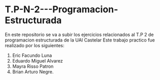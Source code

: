 # T.P-N-2---Programacion-Estructurada
En este repositorio se va a subir los ejercicios relacionados al T.P 2 de programacion estructurada de la UAI Castelar
Este trabajo practico fue realizado por los siguientes:
1. Eric Facundo Luna 
2. Eduardo Miguel Alvarez
3. Mayra Risso Patron
4. Brian Arturo Negre.
